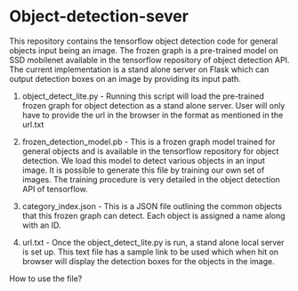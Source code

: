 # Object-detection-sever
This repository contains the tensorflow object detection code for general objects input being an image. 
The frozen graph is a pre-trained model on SSD mobilenet available in the tensorflow repository of object detection API. 
The current implementation is a stand alone server on Flask which can output detection boxes on an image by providing its input path.

1. object_detect_lite.py - Running this script will load the pre-trained frozen graph for object detection as a stand alone server.
    User will only have to provide the url in the browser in the format as mentioned in the url.txt
    
2. frozen_detection_model.pb - This is a frozen graph model trained for general objects and is available in the tensorflow repository 
   for object detection. We load this model to detect various objects in an input image. It is possible to generate this file by training
   our own set of images. The training procedure is very detailed in the object detection API of tensorflow.
   
3. category_index.json - This is a JSON file outlining the common objects that this frozen graph can detect. 
   Each object is assigned a name along with an ID.
   
4. url.txt - Once the object_detect_lite.py is run, a stand alone local server is set up. This text file has a sample link to be used
    which when hit on browser will display the detection boxes for the objects in the image. 
   

   
How to use the file?
   
